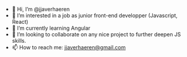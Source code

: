 - 👋 Hi, I’m @jjaverhaeren
- 👀 I’m interested in a job as junior front-end developper (Javascript, React)
- 🌱 I’m currently learning Angular
- 💞️ I’m looking to collaborate on any nice project to further deepen JS skills.
- 📫 How to reach me: jjaverhaeren@gmail.com

<!---
jjaverhaeren/jjaverhaeren is a ✨ special ✨ repository because its `README.md` (this file) appears on your GitHub profile.
You can click the Preview link to take a look at your changes.
--->
